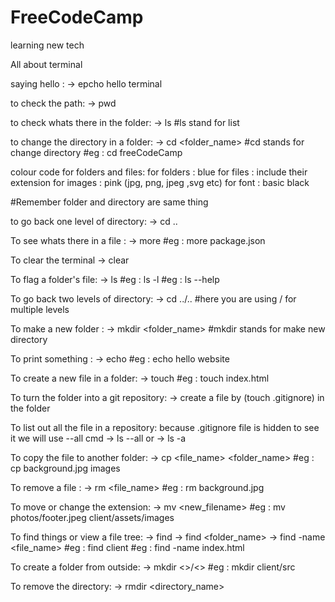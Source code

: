 # FreeCodeCamp
learning new tech

All about terminal

saying hello :
-> epcho hello terminal

to check the path:
-> pwd    

to check whats there in the folder:
-> ls
#ls stand for list

to change the directory in a folder:
-> cd <folder_name>
#cd stands for change directory
#eg : cd freeCodeCamp

colour code for folders and files:
for folders : blue
for files   : include their extension
for images  : pink (jpg, png, jpeg ,svg etc)
for font    : basic black 

#Remember folder and directory are same thing

to go back one level of directory:
-> cd ..

To see whats there in a file :
-> more <filename>
#eg : more package.json 

To clear the terminal
-> clear

To flag a folder's file:
-> ls <flag>
#eg : ls -l
#eg : ls --help

To go back two levels of directory:
-> cd ../..
#here you are using / for multiple levels

To make a new folder :
-> mkdir <folder_name>
#mkdir stands for make new directory

To print something :
-> echo <something>
#eg : echo hello website

To create a new file in a folder:
-> touch <somthing>
#eg : touch index.html

To turn the folder into a git repository:
-> create a file by (touch .gitignore) in the folder


To list out all the file in a repository:
because .gitignore file is hidden to see it we will use --all cmd
-> ls --all
   or
-> ls -a

To copy the file to another folder:
-> cp <file_name> <folder_name>
#eg : cp background.jpg images

To remove a file :
-> rm <file_name>
#eg : rm background.jpg

To move or change the extension:
-> mv <filename> <new_filename>
#eg : mv photos/footer.jpeg client/assets/images

To find things or view a file tree:
-> find
-> find <folder_name>
-> find -name <file_name>
#eg : find client
#eg : find -name index.html

To create a folder from outside:
-> mkdir <>/<>
#eg : mkdir client/src

To remove the directory:
-> rmdir <directory_name>



